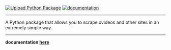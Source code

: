 [![Upload Python Package](https://github.com/Lobooooooo14/pornlib/actions/workflows/python-publish.yml/badge.svg?branch=main&event=workflow_run)](https://github.com/Lobooooooo14/pornlib/actions/workflows/python-publish.yml)
[![documentation](https://github.com/Lobooooooo14/pornlib/actions/workflows/pages/pages-build-deployment/badge.svg?branch=gh-pages&event=deployment_status)](https://github.com/Lobooooooo14/pornlib/actions/workflows/pages/pages-build-deployment)

***

A Python package that allows you to scrape xvideos and other sites in an extremely simple way.

***

**documentation [here](https://lobooooooo14.github.io/pornlib/)**

